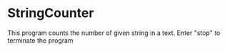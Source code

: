 # StringCounter
This program counts the number of given string in a text. Enter "stop"  to terminate the program
